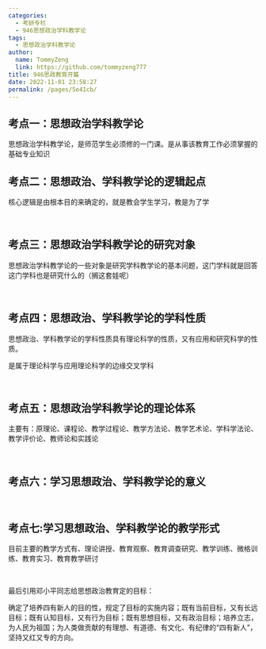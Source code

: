 ```yaml
---
categories: 
  - 考研专栏
  - 946思想政治学科教学论
tags: 
  - 思想政治学科教学论
author: 
  name: TommyZeng
  link: https://github.com/tommyzeng777
title: 946思政教育开篇
date: 2022-11-01 23:58:27
permalink: /pages/5e41cb/
---
```


## 考点一：思想政治学科教学论

思想政治学科教学论，是师范学生必须修的一门课。是从事该教育工作必须掌握的基础专业知识
<br>

## 考点二：思想政治、学科教学论的逻辑起点

核心逻辑是由根本目的来确定的，就是教会学生学习，教是为了学
<!-- more -->
<br>

## 考点三：思想政治学科教学论的研究对象

思想政治学科教学论的一些对象是研究学科教学论的基本问题，这门学科就是回答这门学科也是研究什么的（搁这套娃呢）

<br>

## 考点四：思想政治、学科教学论的学科性质

思想政治、学科教学论的学科性质具有理论科学的性质，又有应用和研究科学的性质。

是属于理论科学与应用理论科学的边缘交叉学科

<br>

## 考点五：思想政治学科教学论的理论体系

主要有：原理论、课程论、教学过程论、教学方法论、教学艺术论、学科学法论、教学评价论、教师论和实践论

<br>

## 考点六：学习思想政治、学科教学论的意义

<br>

## 考点七:学习思想政治、学科教学论的教学形式
目前主要的教学方式有、理论讲授、教育观察、教育调查研究、教学训练、微格训练、教育实习、教育教学研讨

<br>


最后引用邓小平同志给思想政治教育定的目标：

确定了培养四有新人的目的性，规定了目标的实施内容；既有当前目标，又有长远目标；既有认知目标，又有行为目标；既有思想目标，又有政治目标；培养立志，为人民为祖国；为人类做贡献的有理想、有道德、有文化、有纪律的“四有新人”，坚持又红又专的方向。

